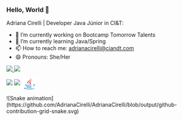 ### Hello, World 👋

Adriana Cirelli | Developer Java Júnior in CI&T:

- 🔭 I’m currently working on Bootcamp Tomorrow Talents
- 🌱 I’m currently learning Java/Spring
- 📫 How to reach me: adrianacirelli@ciandt.com
- 😄 Pronouns: She/Her


<div>
  <a href="https://github.com/AdrianaCirelli">
  <img height="180em" src="https://github-readme-stats-eight-theta.vercel.app/api?username=AdrianaCirelli&show_icons=true&theme=dracula&include_all_commits=true&count_private=true"/>
  <img height="180em" src="https://github-readme-stats-eight-theta.vercel.app/api/top-langs/?username=AdrianaCirelli&layout=compact&langs_count=8&theme=dracula"/>
<div>



  <a href = "mailto:adrianacirelli@ciandt.com"><img src="https://img.shields.io/badge/-Gmail-%23333?style=for-the-badge&logo=gmail&logoColor=white" target="_blank"></a>
  <a href="https://www.linkedin.com/in/adrianacirelli/" target="_blank"><img src="https://img.shields.io/badge/-LinkedIn-%230077B5?style=for-the-badge&logo=linkedin&logoColor=white" target="_blank"></a> 
  <img align="center" alt="java" height="30" width="40" src="https://raw.githubusercontent.com/devicons/devicon/master/icons/java/java-original.svg">
  
  <div> 
    ![Snake animation] (https://github.com/AdrianaCirelli/AdrianaCirelli/blob/output/github-contribution-grid-snake.svg)
  </div>
